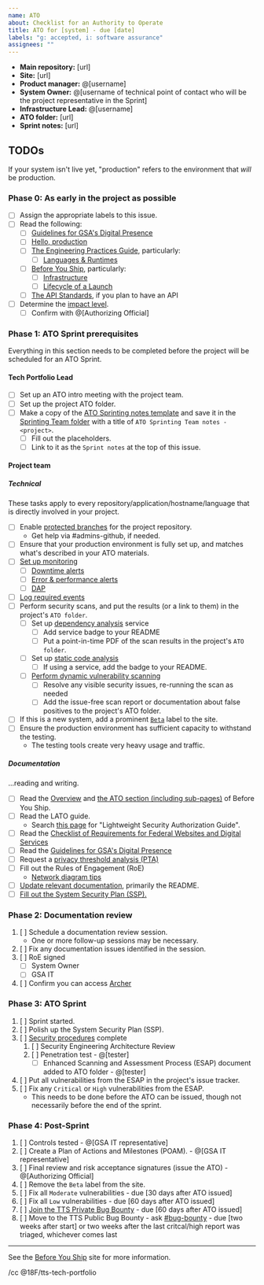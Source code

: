 ```yaml
---
name: ATO
about: Checklist for an Authority to Operate
title: ATO for [system] - due [date]
labels: "g: accepted, i: software assurance"
assignees: ""
---
```

- **Main repository:** [url]
- **Site:** [url]
- **Product manager:** @[username]
- **System Owner:** @[username of technical point of contact who will be the project representative in the Sprint]
- **Infrastructure Lead:** @[username]
- **ATO folder:** [url]
- **Sprint notes:** [url]

## TODOs

If your system isn't live yet, "production" refers to the environment that _will_ be production.

### Phase 0: As early in the project as possible


- [ ] Assign the appropriate labels to this issue.
- [ ] Read the following:
  - [ ] [Guidelines for GSA's Digital Presence](https://insite.gsa.gov/employee-resources/communications/digital-website-communication/policies-and-guidelines/guidelines-for-gsas-digital-presence)
  - [ ] [Hello, production](https://blog.thepete.net/blog/2019/10/04/hello-production/)
  - [ ] [The Engineering Practices Guide](https://engineering.18f.gov/), particularly:
    - [ ] [Languages & Runtimes](https://engineering.18f.gov/language-selection/)
  - [ ] [Before You Ship](https://before-you-ship.18f.gov), particularly:
    - [ ] [Infrastructure](https://before-you-ship.18f.gov/infrastructure/)
    - [ ] [Lifecycle of a Launch](https://before-you-ship.18f.gov/ato/)
  - [ ] [The API Standards](https://github.com/GSA/api-standards), if you plan to have an API
- [ ] Determine the [impact level](https://before-you-ship.18f.gov/ato/levels/).
  - [ ] Confirm with @[Authorizing Official]

### Phase 1: ATO Sprint prerequisites

Everything in this section needs to be completed before the project will be scheduled for an ATO Sprint.

#### Tech Portfolio Lead

- [ ] Set up an ATO intro meeting with the project team.
- [ ] Set up the project ATO folder.
- [ ] Make a copy of the [ATO Sprinting notes template](https://docs.google.com/document/d/1EdcNyE1kkQve3tHyiV1QIRWNOBlTeh33lAbX0h4h18M/edit) and save it in the [Sprinting Team folder](https://drive.google.com/drive/folders/0B2tmNhXsZ-EyVkVra21NTmc0U00?usp=sharing) with a title of `ATO Sprinting Team notes - <project>`.
  - [ ] Fill out the placeholders.
  - [ ] Link to it as the `Sprint notes` at the top of this issue.

#### Project team

##### Technical

These tasks apply to every repository/application/hostname/language that is directly involved in your project.

- [ ] Enable [protected branches](https://help.github.com/articles/about-protected-branches/) for the project repository.
  - Get help via #admins-github, if needed.
- [ ] Ensure that your production environment is fully set up, and matches what's described in your ATO materials.
- [ ] [Set up monitoring](https://before-you-ship.18f.gov/infrastructure/monitoring/)
  - [ ] [Downtime alerts](https://before-you-ship.18f.gov/infrastructure/monitoring/#downtime)
  - [ ] [Error & performance alerts](https://before-you-ship.18f.gov/infrastructure/monitoring/#errors--performance-problems)
  - [ ] [DAP](https://digital.gov/dap/)
- [ ] [Log required events](https://before-you-ship.18f.gov/infrastructure/logging/#what-to-log)
- [ ] Perform security scans, and put the results (or a link to them) in the project's `ATO folder`.
  - [ ] Set up [dependency analysis](https://before-you-ship.18f.gov/security/static-analysis/) service
    - [ ] Add service badge to your README
    - [ ] Put a point-in-time PDF of the scan results in the project's `ATO folder`.
  - [ ] Set up [static code analysis](https://before-you-ship.18f.gov/security/static-analysis/)
    - [ ] If using a service, add the badge to your README.
  - [ ] [Perform dynamic vulnerability scanning](https://before-you-ship.18f.gov/security/dynamic-scanning/)
    - [ ] Resolve any visible security issues, re-running the scan as needed
    - [ ] Add the issue-free scan report or documentation about false positives to the project's ATO folder.
- [ ] If this is a new system, add a prominent [`Beta`](https://18f.gsa.gov/dashboard/stages/) label to the site.
- [ ] Ensure the production environment has sufficient capacity to withstand the testing.
  - The testing tools create very heavy usage and traffic.

##### Documentation

...reading and writing.

- [ ] Read the [Overview](https://before-you-ship.18f.gov/) and [the ATO section (including sub-pages)](https://before-you-ship.18f.gov/ato/) of Before You Ship.
- [ ] Read the LATO guide<!-- unless not doing a LATO -->.
  - Search [this page](https://insite.gsa.gov/topics/information-technology/security-and-privacy/it-security/it-security-procedural-guides) for "Lightweight Security Authorization Guide".
- [ ] Read the [Checklist of Requirements for Federal Websites and Digital Services](https://digital.gov/resources/checklist-of-requirements-for-federal-digital-services/)
- [ ] Read the [Guidelines for GSA's Digital Presence](https://insite.gsa.gov/employee-resources/communications/digital-website-communication/policies-and-guidelines/guidelines-for-gsas-digital-presence)
- [ ] Request a [privacy threshold analysis (PTA)](https://before-you-ship.18f.gov/privacy/)
- [ ] Fill out the Rules of Engagement (RoE)
  - [Network diagram tips](https://before-you-ship.18f.gov/ato/ssp/#diagrams)
- [ ] [Update relevant documentation](https://before-you-ship.18f.gov/ato/tips/), primarily the README.
- [ ] [Fill out the System Security Plan (SSP).](https://before-you-ship.18f.gov/ato/ssp/)

### Phase 2: Documentation review


1. [ ] Schedule a documentation review session. 
   - One or more follow-up sessions may be necessary.
1. [ ] Fix any documentation issues identified in the session.
1. [ ] RoE signed
   - [ ] System Owner
   - [ ] GSA IT
1. [ ] Confirm you can access [Archer](https://before-you-ship.18f.gov/ato/archer/)

### Phase 3: ATO Sprint

1. [ ] Sprint started.
1. [ ] Polish up the System Security Plan (SSP).
1. [ ] [Security procedures](https://insite.gsa.gov/employee-resources/information-technology/security-and-privacy/it-security/it-security-procedural-guides) complete
   1. [ ] Security Engineering Architecture Review
   1. [ ] Penetration test - @[tester]
      - [ ] Enhanced Scanning and Assessment Process (ESAP) document added to ATO folder - @[tester]
1. [ ] Put all vulnerabilities from the ESAP in the project's issue tracker.
1. [ ] Fix any `Critical` or `High` vulnerabilities from the ESAP.
   - This needs to be done before the ATO can be issued, though not necessarily before the end of the sprint.

### Phase 4: Post-Sprint

1. [ ] Controls tested - @[GSA IT representative]
1. [ ] Create a Plan of Actions and Milestones (POAM). - @[GSA IT representative]
1. [ ] Final review and risk acceptance signatures (issue the ATO) - @[Authorizing Official]
1. [ ] Remove the `Beta` label from the site.
1. [ ] Fix all `Moderate` vulnerabilities - due [30 days after ATO issued]
1. [ ] Fix all `Low` vulnerabilities - due [60 days after ATO issued]
1. [ ] [Join the TTS Private Bug Bounty](https://docs.google.com/forms/d/1lvCBb2-jc5nNi-5V8J3IZQ8TcvMj8BWwryo1Qk3e_Bc/edit) - due [60 days after ATO issued]
1. [ ] Move to the TTS Public Bug Bounty - ask [#bug-bounty](https://app.slack.com/client/T025AQGAN/C0X2FMJ86) - due [two weeks after start] or two weeks after the last critcal/high report was triaged, whichever comes last

---

See the [Before You Ship](https://before-you-ship.18f.gov/ato/) site for more information.

/cc @18F/tts-tech-portfolio

